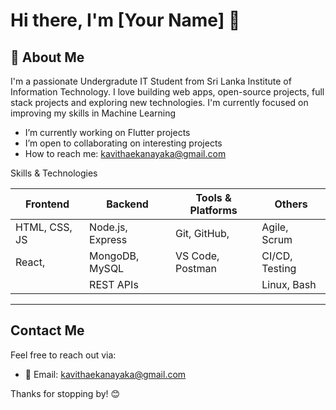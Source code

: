 # Hi there, I'm [Your Name] 👋

## 🚀 About Me
I'm a passionate Undergradute IT Student from Sri Lanka Institute of Information Technology. I love building web apps, open-source projects, full stack projects and exploring new technologies. I'm currently focused on improving my skills in Machine Learning

-  I’m currently working on Flutter projects
-  I’m open to collaborating on interesting projects
- How to reach me: kavithaekanayaka@gmail.com 

 Skills & Technologies

| Frontend         | Backend          | Tools & Platforms       | Others           |
|------------------|------------------|------------------------|------------------|
| HTML, CSS, JS    | Node.js, Express | Git, GitHub,           | Agile, Scrum     |
| React,           | MongoDB, MySQL   | VS Code, Postman       | CI/CD, Testing   |
|                  | REST APIs        |                        | Linux, Bash      |

---


## Contact Me

Feel free to reach out via:

- 📧 Email: kavithaekanayaka@gmail.com



Thanks for stopping by! 😊


